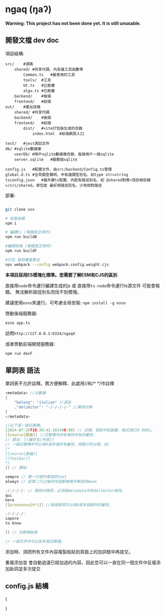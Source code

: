 # ngaq (ŋaʔ)

**Warning: This project has not been done yet. It is still unusable.**

## 開發文檔 dev doc

項目結構:
```
src/	#源碼
	shared/	#共享代碼、內有諸工具函數等
		Common.ts	#最常用的工具
		tools/	#工具
		Ut.ts	#已廢棄
		algo.ts	#已廢棄
	backend/	#後端
	frontend/	#前端
out/	#產出目錄
	shared/	#共享代碼
	backend/	#後端
	frontend/	#前端
		dist/	#vite打包後生成的目錄
			index.html	#前端網頁入口

test/	#jest測試文件
db/	#sqlite數據庫
	userDb/	#用戶sqlite數據庫目錄、每個用戶一個sqlite
	server.sqlite	#服務端sqlite

config.js	#配置文件、由src/backend/Config.ts管理
global.d.ts	#全局類型聲明、中有諸類型別名、如type str=string
tsconfig.json	#最外層ts配置、內配有路徑別名、如 @shared對應<項目根目錄>/src/shared。導包旹 最好用路徑別名、少用相對路徑

```

部署:
```bash

git clone xxx

# 安裝依賴
npm i

# 編譯ts (報錯是正常的)
npm run buildB

#編譯前端 (報錯是正常的)
npm run buildF

#打包 單詞權重算法
npx webpack --config webpack.config.weight.cjs

```

**本項目採用ES模塊化標準。您需要了解ESM和CJS的區別**

直接用`node`命令運行編譯生成的js 或 直接用`ts-node`命令運行ts源文件 可能會報錯。 無法解析路徑別名而找不到模塊。

建議使用`esno`來運行。可考慮全局安裝: `npm install -g esno`

啓動後端服務器: 

```bash
esno app.ts
```

訪問`http://127.0.0.1:6324/ngaq4`

或者啓動前端開發服務器:
```bash
npm run devF
```

## 單詞表 語法

單詞表不允許註釋。蔿方便解釋、此處用//和/* */作註釋
```c
<metadata> //元數據
{
	"belong": "italian" //語言
	,"delimiter": "-/-/-/-/-" //單詞分隔
}
</metadata>

//以下潙一個日期塊。
[2024-07-26T10:39:42.262+08:00] // 日期、寫到中括號裏、格式為ISO 8601。
[[source|歌曲]] //日期塊內所有單詞共有的屬性。
// 語法: [[屬性名|內容]]
// 一個日期塊中可以有0或多個共有屬性、用換行符分隔、如:
/*
[[source|歌曲]]
[[foo|bar]]
*/
{{ // 開始

sempre // 第一行視作單詞的text
always // 從第二行之後的內容都被視作單詞的mean

-/-/-/-/- // 單詞分隔符。必須與metadata中的delimiter相同。
qui
here
[[pronounce|kʷi]] //每個單詞可以有0或多個額外的屬性。

-/-/-/-/-
sapere
to know

}} // 日期塊結束

// 一個文件中可以放多個日期塊。

```

添加時、須把所有文件內容複製粘貼到頁面上的加詞框中再提交。

重複添加旹 會自動過濾已經加過的內容。因此您可以一直在同一個文件中反複添加新詞並多次提交


## config.js 結構

{
	
}